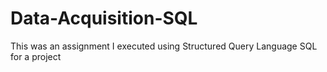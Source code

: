# Data-Acquisition-SQL
This was an assignment I executed using Structured Query Language SQL for a project
